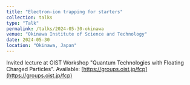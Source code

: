```yaml
---
title: "Electron-ion trapping for starters"
collection: talks
type: "Talk"
permalink: /talks/2024-05-30-okinawa
venue: "Okinawa Institute of Science and Technology"
date: 2024-05-30
location: "Okinawa, Japan"
---
```


Invited lecture at OIST Workshop "Quantum Technologies with Floating Charged Particles". Available: [https://groups.oist.jp/fcp](https://groups.oist.jp/fcp)
